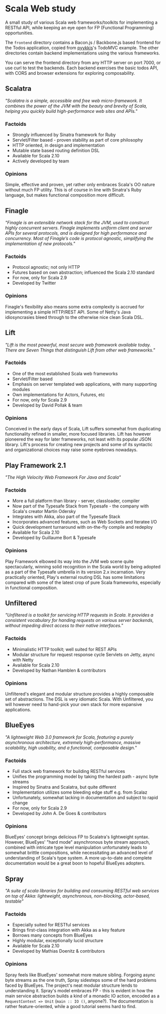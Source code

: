 Scala Web study
===============

A small study of various Scala web frameworks/toolkits for implementing a RESTful API, while keeping an eye open for FP (Functional Programming) opportunities.

The `frontend` directory contains a Bacon.js / Backbone.js based frontend for the Todos application, copied from [pyykkis](https://github.com/pyykkis)'s TodoMVC example. The other directories contain backend implementations using the various frameworks.

You can serve the frontend directory from any HTTP server on port 7000, or use curl to test the backends. Each backend exercises the basic todos API, with CORS and browser extensions for exploring composability.

Scalatra
--------

_"Scalatra is a simple, accessible and free web micro-framework. It combines the power of the JVM with the beauty and brevity of Scala, helping you quickly build high-performance web sites and APIs."_

### Factoids
* Strongly influenced by Sinatra framework for Ruby
* Servlet/Filter based - proven stability as part of core philosophy
* HTTP oriented, in design and implementation
* Mutable state based routing definition DSL
* Available for Scala 2.10
* Actively developed by team

### Opinions
Simple, effective and proven, yet rather only embraces Scala's OO nature without much FP utility. This is of course in line with Sinatra's Ruby language, but makes functional composition more difficult.

Finagle
-------

_"Finagle is an extensible network stack for the JVM, used to construct highly concurrent servers. Finagle implements uniform client and server APIs for several protocols, and is designed for high performance and concurrency. Most of Finagle’s code is protocol agnostic, simplifying the implementation of new protocols."_

### Factoids
* Protocol agnostic; not only HTTP
* Futures based on own abstraction; influenced the Scala 2.10 standard
* For now, only for Scala 2.9
* Developed by Twitter

### Opinions
Finagle's flexibility also means some extra complexity is accrued for implementing a simple HTTP/REST API. Some of Netty's Java idiosyncrasies bleed through to the otherwise nice clean Scala DSL.

Lift
----

_"Lift is the most powerful, most secure web framework available today. There are Seven Things that distinguish Lift from other web frameworks."_

### Factoids
* One of the most established Scala web frameworks
* Servlet/Filter based
* Emphasis on server templated web applications, with many supporting modules
* Own implementations for Actors, Futures, etc
* For now, only for Scala 2.9
* Developed by David Pollak & team

### Opinions
Conceived in the early days of Scala, Lift suffers somewhat from duplicating functionality refined in smaller, more focused libraries. Lift has however pioneered the way for later frameworks, not least with its popular JSON library. Lift's process for creating new projects and some of its syntactic and organizational choices may raise some eyebrows nowadays.

Play Framework 2.1
------------------

_"The High Velocity Web Framework For Java and Scala"_

### Factoids
* More a full platform than library - server, classloader, compiler
* Now part of the Typesafe Stack from Typesafe - the company with Scala's creator Martin Odersky
* Integrates with Akka, also part of the Typesafe Stack
* Incorporates advanced features, such as Web Sockets and Iteratee I/O
* Quick development turnaround with on-the-fly compile and redeploy
* Available for Scala 2.10
* Developed by Guillaume Bort & Typesafe

### Opinions
Play Framework elbowed its way into the JVM web scene quite spectacularly, winning solid recognition in the Scala world by being adopted as a part of the Typesafe umbrella in its version 2.x incarnation. Very practically oriented, Play's external routing DSL has some limitations compared with some of the latest crop of pure Scala frameworks, especially in functional composition.

Unfiltered
----------

_"Unfiltered is a toolkit for servicing HTTP requests in Scala. It provides a consistent vocabulary for handing requests on various server backends, without impeding direct access to their native interfaces."_

### Factoids
* Minimalistic HTTP toolkit; well suited for REST APIs
* Modular structure for request response cycle Servlets on Jetty, async with Netty
* Available for Scala 2.10
* Developed by Nathan Hamblen & contributors

### Opinions
Unfiltered's elegant and modular structure provides a highly composable set of abstractions. The DSL is very idiomatic Scala. With Unfiltered, you will however need to hand-pick your own stack for more expansive applications.

BlueEyes
--------

_"A lightweight Web 3.0 framework for Scala, featuring a purely asynchronous architecture, extremely high-performance, massive scalability, high usability, and a functional, composable design."_

### Factoids
* Full stack web framework for building RESTful services
* Unifies the programming model by taking the hardest path - async byte streams
* Inspired by Sinatra and Scalatra, but quite different
* Implementation utilizes some bleeding edge stuff e.g. from Scalaz
* Unfortunately, somewhat lacking in documentation and subject to rapid change
* For now, only for Scala 2.9
* Developed by John A. De Goes & contributors

### Opinions
BlueEyes' concept brings delicious FP to Scalatra's lightweight syntax. However, BlueEyes' "hard mode" asynchronous byte stream approach, combined with intricate type level manipulation unfortunately leads to somewhat brittle compositions, while necessitating an advanced level of understanding of Scala's type system. A more up-to-date and complete documentation would be a great boon to hopeful BlueEyes adopters.

Spray
-----

_"A suite of scala libraries for building and consuming RESTful web services on top of Akka: lightweight, asynchronous, non-blocking, actor-based, testable"_

### Factoids
* Especially suited for RESTful services
* Brings first-class integration with Akka as a key feature
* Borrows many concepts from BlueEyes
* Highly modular, exceptionally lucid structure
* Available for Scala 2.10
* Developed by Mathias Doenitz & contributors

### Opinions
Spray feels like BlueEyes' somewhat more mature sibling. Forgoing async byte streams as the one truth, Spray sidesteps some of the hard problems faced by BlueEyes. The project's neat modular structure lends to understanding it. Spray's model embraces FP - this is evident in how the main service abstraction builds a kind of a monadic IO action, encoded as a `RequestContext => Unit` (`main :: IO ()`, anyone?). The documentation is rather feature-oriented, while a good tutorial seems hard to find.
